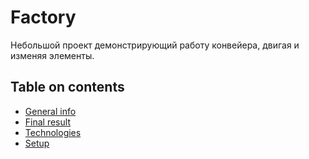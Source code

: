 # Factory
Небольшой проект демонстрирующий работу конвейера, двигая и изменяя элементы. 
## Table on contents
* [General info](#general_info)
* [Final result](#final_result)
* [Technologies](#technologies)
* [Setup](#setup)
